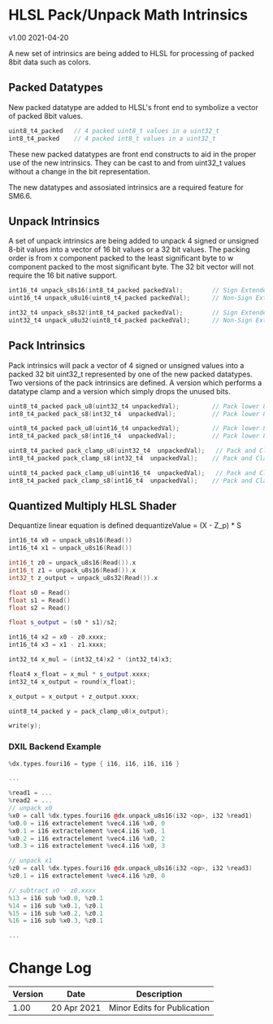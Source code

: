 # HLSL Pack/Unpack Math Intrinsics

v1.00 2021-04-20

A new set of intrinsics are being added to HLSL for processing of packed 8bit data such as colors.

## Packed Datatypes

New packed datatype are added to HLSL's front end to symbolize a vector of packed 8bit values. 
```C++
uint8_t4_packed   // 4 packed uint8_t values in a uint32_t 
int8_t4_packed    // 4 packed int8_t values in a uint32_t 
```
These new packed datatypes are front end constructs to aid in the proper use of the new intrinsics. They can be cast to and from uint32_t values without a change in the bit representation. 

The new datatypes and assosiated intrinsics are a required feature for SM6.6.

## Unpack Intrinsics
A set of unpack intrinsics are being added to unpack 4 signed or unsigned 8-bit values into a vector of 16 bit values or a 32 bit values. The packing order is from x component packed to the least significant byte to w component packed to the most significant byte. The 32 bit vector will not require the 16 bit native support.

```C++
int16_t4 unpack_s8s16(int8_t4_packed packedVal);        // Sign Extended
uint16_t4 unpack_u8u16(uint8_t4_packed packedVal);      // Non-Sign Extended

int32_t4 unpack_s8s32(int8_t4_packed packedVal);        // Sign Extended
uint32_t4 unpack_u8u32(uint8_t4_packed packedVal);      // Non-Sign Extended
```

## Pack Intrinsics
Pack intrinsics will pack a vector of 4 signed or unsigned values into a packed 32 bit uint32_t represented by one of the new packed datatypes. Two versions of the pack intrinsics are defined. A version which performs a datatype clamp and a version which simply drops the unused bits.

```C++
uint8_t4_packed pack_u8(uint32_t4 unpackedVal);         // Pack lower 8 bits, drop unused bits
int8_t4_packed pack_s8(int32_t4  unpackedVal);          // Pack lower 8 bits, drop unused bits

uint8_t4_packed pack_u8(uint16_t4 unpackedVal);         // Pack lower 8 bits, drop unused bits
int8_t4_packed pack_s8(int16_t4  unpackedVal);          // Pack lower 8 bits, drop unused bits

uint8_t4_packed pack_clamp_u8(uint32_t4  unpackedVal);   // Pack and Clamp [0, 255]
int8_t4_packed pack_clamp_s8(int32_t4  unpackedVal);    // Pack and Clamp [-128, 127]

uint8_t4_packed pack_clamp_u8(uint16_t4  unpackedVal);   // Pack and Clamp [0, 255]
int8_t4_packed pack_clamp_s8(int16_t4  unpackedVal);    // Pack and Clamp [-128, 127]
```

## Quantized Multiply HLSL Shader

Dequantize linear equation is defined dequantizeValue = (X - Z_p) * S

```C++
int16_t4 x0 = unpack_u8s16(Read())
int16_t4 x1 = unpack_u8s16(Read())

int16_t z0 = unpack_u8s16(Read()).x
int16_t z1 = unpack_u8s16(Read()).x
int32_t z_output = unpack_u8s32(Read()).x

float s0 = Read()
float s1 = Read()
float s2 = Read()

float s_output = (s0 * s1)/s2;

int16_t4 x2 = x0 - z0.xxxx;
int16_t4 x3 = x1 - z1.xxxx;

int32_t4 x_mul = (int32_t4)x2 * (int32_t4)x3;

float4 x_float = x_mul * s_output.xxxx;
int32_t4 x_output = round(x_float);

x_output = x_output + z_output.xxxx;

uint8_t4_packed y = pack_clamp_u8(x_output);

write(y);
```

### DXIL Backend Example

```C++
%dx.types.fouri16 = type { i16, i16, i16, i16 }

...

%read1 = ...
%read2 = ...
// unpack x0
%x0 = call %dx.types.fouri16 @dx.unpack_u8s16(i32 <op>, i32 %read1)
%x0.0 = i16 extractelement %vec4.i16 %x0, 0
%x0.1 = i16 extractelement %vec4.i16 %x0, 1
%x0.2 = i16 extractelement %vec4.i16 %x0, 2
%x0.3 = i16 extractelement %vec4.i16 %x0, 3

// unpack x1
%z0 = call %dx.types.fouri16 @dx.unpack_u8s16(i32 <op>, i32 %read3)
%z0.1 = i16 extractelement %vec4.i16 %z0, 0

// subtract x0 - z0.xxxx
%13 = i16 sub %x0.0, %z0.1
%14 = i16 sub %x0.1, %z0.1
%15 = i16 sub %x0.2, %z0.1
%16 = i16 sub %x0.3, %z0.1

...
```

# Change Log


Version|Date|Description
-|-|-
1.00|20 Apr 2021|Minor Edits for Publication
